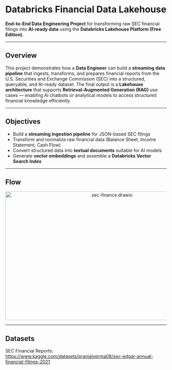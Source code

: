 # Databricks Financial Data Lakehouse

**End-to-End Data Engineering Project** for transforming raw SEC financial filings into **AI-ready data** using the **Databricks Lakehouse Platform (Free Edition)**.

---

## Overview

This project demonstrates how a **Data Engineer** can build a **streaming data pipeline** that ingests, transforms, and prepares financial reports from the U.S. Securities and Exchange Commission (SEC) into a structured, queryable, and AI-ready dataset.
The final output is a **Lakehouse architecture** that supports **Retrieval-Augmented Generation (RAG)** use cases — enabling AI chatbots or analytical models to access structured financial knowledge efficiently.

---

## Objectives

- Build a **streaming ingestion pipeline** for JSON-based SEC filings  
- Transform and normalize raw financial data (Balance Sheet, Income Statement, Cash Flow)  
- Convert structured data into **textual documents** suitable for AI models  
- Generate **vector embeddings** and assemble a **Databricks Vector Search Index**

---

## Flow
<p align="center">
  <img width="651" height="401" alt="sec-finance drawio" src="https://github.com/user-attachments/assets/66b9cdbf-1aba-46c9-b7ab-9716b06873f1" />
</p>

---

## Datasets
SEC Financial Reports: https://www.kaggle.com/datasets/pranjalverma08/sec-edgar-annual-financial-filings-2021
